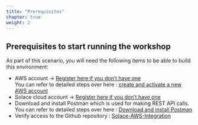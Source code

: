 ```yaml
---
title: "Prerequisites"
chapter: true
weight: 2
---
```


## Prerequisites to start running the workshop

As part of this scenario, you will need the following items to be able to build this environment:

* AWS account -> [Register here if you don’t have one](https://portal.aws.amazon.com/billing/signup#/start) \
  You can refer to detailed steps over here : [create and activate a new AWS account](https://repost.aws/knowledge-center/create-and-activate-aws-account)
* Solace cloud account -> [Register here if you don’t have one](https://console.solace.cloud/login/new-account?product=event-streaming)
* Download and install Postman which is used for making REST API calls. \
  You can refer to detailed steps over here : [Download and install Postman](https://www.postman.com/downloads/)
* Verify access to the Github repository : [Solace-AWS-Integration](https://github.com/SolaceLabs/solace-aws-integration) 